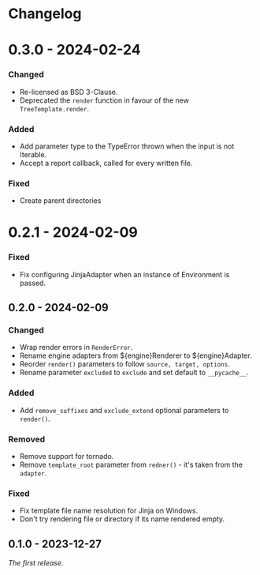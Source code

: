 # Changelog

# 0.3.0 - 2024-02-24

### Changed

- Re-licensed as BSD 3-Clause.
- Deprecated the `render` function in favour of the new `TreeTemplate.render`.

### Added

- Add parameter type to the TypeError thrown when the input is not Iterable.
- Accept a report callback, called for every written file.

### Fixed

- Create parent directories

# 0.2.1 - 2024-02-09

### Fixed

- Fix configuring JinjaAdapter when an instance of Environment is passed.

## 0.2.0 - 2024-02-09

### Changed

- Wrap render errors in `RenderError`.
- Rename engine adapters from ${engine}Renderer to ${engine}Adapter.
- Reorder `render()` parameters to follow `source, target, options`.
- Rename parameter `excluded` to `exclude` and set default to `__pycache__`.

### Added

- Add `remove_suffixes` and `exclude_extend` optional parameters to `render()`.

### Removed

- Remove support for tornado.
- Remove `template_root` parameter from `redner()` - it's taken from the `adapter`.

### Fixed

- Fix template file name resolution for Jinja on Windows. 
- Don't try rendering file or directory if its name rendered empty.

## 0.1.0 - 2023-12-27

_The first release._
